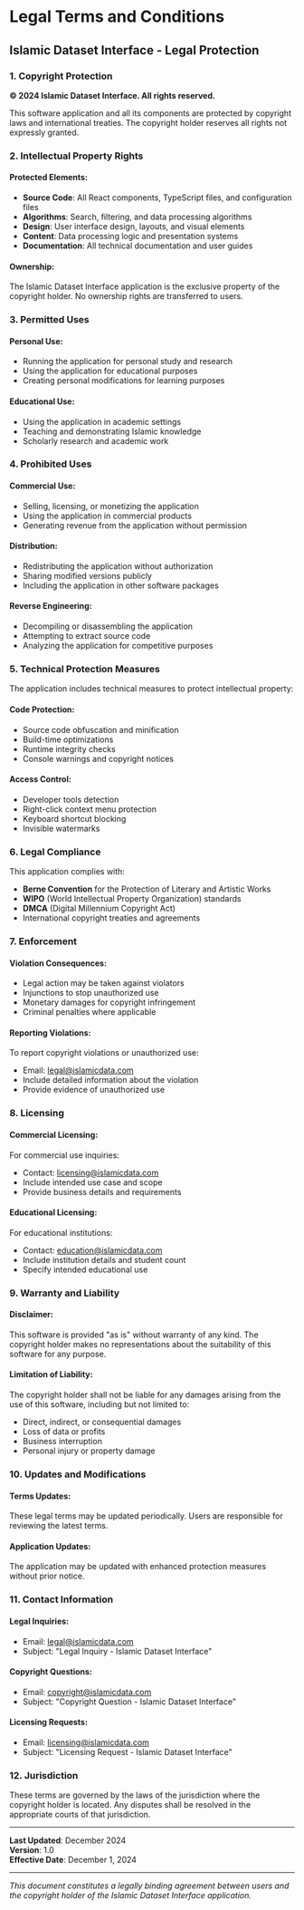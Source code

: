 # Legal Terms and Conditions

## Islamic Dataset Interface - Legal Protection

### 1. Copyright Protection

**© 2024 Islamic Dataset Interface. All rights reserved.**

This software application and all its components are protected by copyright laws and international treaties. The copyright holder reserves all rights not expressly granted.

### 2. Intellectual Property Rights

#### Protected Elements:

- **Source Code**: All React components, TypeScript files, and configuration files
- **Algorithms**: Search, filtering, and data processing algorithms
- **Design**: User interface design, layouts, and visual elements
- **Content**: Data processing logic and presentation systems
- **Documentation**: All technical documentation and user guides

#### Ownership:

The Islamic Dataset Interface application is the exclusive property of the copyright holder. No ownership rights are transferred to users.

### 3. Permitted Uses

#### Personal Use:

- Running the application for personal study and research
- Using the application for educational purposes
- Creating personal modifications for learning purposes

#### Educational Use:

- Using the application in academic settings
- Teaching and demonstrating Islamic knowledge
- Scholarly research and academic work

### 4. Prohibited Uses

#### Commercial Use:

- Selling, licensing, or monetizing the application
- Using the application in commercial products
- Generating revenue from the application without permission

#### Distribution:

- Redistributing the application without authorization
- Sharing modified versions publicly
- Including the application in other software packages

#### Reverse Engineering:

- Decompiling or disassembling the application
- Attempting to extract source code
- Analyzing the application for competitive purposes

### 5. Technical Protection Measures

The application includes technical measures to protect intellectual property:

#### Code Protection:

- Source code obfuscation and minification
- Build-time optimizations
- Runtime integrity checks
- Console warnings and copyright notices

#### Access Control:

- Developer tools detection
- Right-click context menu protection
- Keyboard shortcut blocking
- Invisible watermarks

### 6. Legal Compliance

This application complies with:

- **Berne Convention** for the Protection of Literary and Artistic Works
- **WIPO** (World Intellectual Property Organization) standards
- **DMCA** (Digital Millennium Copyright Act)
- International copyright treaties and agreements

### 7. Enforcement

#### Violation Consequences:

- Legal action may be taken against violators
- Injunctions to stop unauthorized use
- Monetary damages for copyright infringement
- Criminal penalties where applicable

#### Reporting Violations:

To report copyright violations or unauthorized use:

- Email: legal@islamicdata.com
- Include detailed information about the violation
- Provide evidence of unauthorized use

### 8. Licensing

#### Commercial Licensing:

For commercial use inquiries:

- Contact: licensing@islamicdata.com
- Include intended use case and scope
- Provide business details and requirements

#### Educational Licensing:

For educational institutions:

- Contact: education@islamicdata.com
- Include institution details and student count
- Specify intended educational use

### 9. Warranty and Liability

#### Disclaimer:

This software is provided "as is" without warranty of any kind. The copyright holder makes no representations about the suitability of this software for any purpose.

#### Limitation of Liability:

The copyright holder shall not be liable for any damages arising from the use of this software, including but not limited to:

- Direct, indirect, or consequential damages
- Loss of data or profits
- Business interruption
- Personal injury or property damage

### 10. Updates and Modifications

#### Terms Updates:

These legal terms may be updated periodically. Users are responsible for reviewing the latest terms.

#### Application Updates:

The application may be updated with enhanced protection measures without prior notice.

### 11. Contact Information

#### Legal Inquiries:

- Email: legal@islamicdata.com
- Subject: "Legal Inquiry - Islamic Dataset Interface"

#### Copyright Questions:

- Email: copyright@islamicdata.com
- Subject: "Copyright Question - Islamic Dataset Interface"

#### Licensing Requests:

- Email: licensing@islamicdata.com
- Subject: "Licensing Request - Islamic Dataset Interface"

### 12. Jurisdiction

These terms are governed by the laws of the jurisdiction where the copyright holder is located. Any disputes shall be resolved in the appropriate courts of that jurisdiction.

---

**Last Updated**: December 2024  
**Version**: 1.0  
**Effective Date**: December 1, 2024

---

_This document constitutes a legally binding agreement between users and the copyright holder of the Islamic Dataset Interface application._
